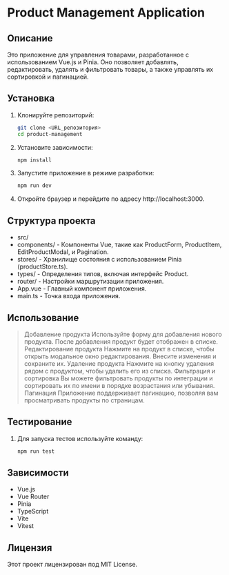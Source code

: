 # Product Management Application

## Описание

Это приложение для управления товарами, разработанное с использованием Vue.js и Pinia. Оно позволяет добавлять, редактировать, удалять и фильтровать товары, а также управлять их сортировкой и пагинацией.

## Установка

1. Клонируйте репозиторий:
   ```bash
   git clone <URL_репозитория>
   cd product-management
2. Установите зависимости:
    ```bash
    npm install
3. Запустите приложение в режиме разработки:
    ```bash
    npm run dev
4. Откройте браузер и перейдите по адресу http://localhost:3000.

## Структура проекта
- src/
- components/ - Компоненты Vue, такие как ProductForm, ProductItem, EditProductModal, и Pagination.
- stores/ - Хранилище состояния с использованием Pinia (productStore.ts).
- types/ - Определения типов, включая интерфейс Product.
- router/ - Настройки маршрутизации приложения.
- App.vue - Главный компонент приложения.
- main.ts - Точка входа приложения.

## Использование
> Добавление продукта
> Используйте форму для добавления нового продукта. После добавления продукт будет отображен в списке.
> Редактирование продукта
> Нажмите на продукт в списке, чтобы открыть модальное окно редактирования. Внесите изменения и сохраните их.
> Удаление продукта
> Нажмите на кнопку удаления рядом с продуктом, чтобы удалить его из списка.
> Фильтрация и сортировка
> Вы можете фильтровать продукты по интеграции и сортировать их по имени в порядке возрастания или убывания.
> Пагинация
> Приложение поддерживает пагинацию, позволяя вам просматривать продукты по страницам.

## Тестирование
1. Для запуска тестов используйте команду:
    ```bash
    npm run test

## Зависимости
- Vue.js
- Vue Router
- Pinia
- TypeScript
- Vite
- Vitest

## Лицензия
Этот проект лицензирован под MIT License.
